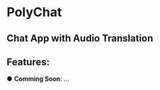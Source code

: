 # PolyChat

## Chat App with Audio Translation

<!-- Millions of people use chatting app for instantaneous communication anywhere in the world.
It helps to connect people from different countries and different languages. So, we are trying
to build an application that let two people with different language chat in their own language
with text or speech. In this project we focus on developing model to recognize text from speech.
This will be used in application to help user send audio message which will be translated and
received by receiver in his own language. The main objective of the project therefore is to
produce chat application that everyone can use without the language barrier.
Currently various chat applications does not have a feature to chat with a people speaking
different languages in their native language directly using there app. Or they need to copy the
text from chat add it to any translation app and then translate it. Similarly to send message in
their language write it in translation app, translate it and copy message and then send it in the
chat app. But when it comes to Audio message it becomes a problem. With these problems into
consideration, we have decided to create a chat application which will help the people to chat
using their native language with the people speaking different languages using text-to-text or
audio-to-audio translation.
-->

## Features:

● <b>Comming Soon</b>: ...
